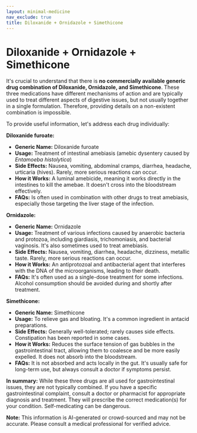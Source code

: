 ```yaml
---
layout: minimal-medicine
nav_exclude: true
title: Diloxanide + Ornidazole + Simethicone
---
```


# Diloxanide + Ornidazole + Simethicone

It's crucial to understand that there is **no commercially available generic drug combination of Diloxanide, Ornidazole, and Simethicone**.  These three medications have different mechanisms of action and are typically used to treat different aspects of digestive issues, but not usually together in a single formulation.  Therefore, providing details on a non-existent combination is impossible.

To provide useful information, let's address each drug individually:

**Diloxanide furoate:**

* **Generic Name:** Diloxanide furoate
* **Usage:** Treatment of intestinal amebiasis (amebic dysentery caused by *Entamoeba histolytica*)
* **Side Effects:** Nausea, vomiting, abdominal cramps, diarrhea, headache, urticaria (hives).  Rarely, more serious reactions can occur.
* **How it Works:**  A luminal amebicide, meaning it works directly in the intestines to kill the amebae.  It doesn't cross into the bloodstream effectively.
* **FAQs:**  Is often used in combination with other drugs to treat amebiasis, especially those targeting the liver stage of the infection.


**Ornidazole:**

* **Generic Name:** Ornidazole
* **Usage:** Treatment of various infections caused by anaerobic bacteria and protozoa, including giardiasis, trichomoniasis, and bacterial vaginosis.  It's also sometimes used to treat amebiasis.
* **Side Effects:** Nausea, vomiting, diarrhea, headache, dizziness, metallic taste.  Rarely, more serious reactions can occur.
* **How it Works:**  An antiprotozoal and antibacterial agent that interferes with the DNA of the microorganisms, leading to their death.
* **FAQs:**  It's often used as a single-dose treatment for some infections.  Alcohol consumption should be avoided during and shortly after treatment.


**Simethicone:**

* **Generic Name:** Simethicone
* **Usage:** To relieve gas and bloating.  It's a common ingredient in antacid preparations.
* **Side Effects:** Generally well-tolerated; rarely causes side effects.  Constipation has been reported in some cases.
* **How it Works:**  Reduces the surface tension of gas bubbles in the gastrointestinal tract, allowing them to coalesce and be more easily expelled.  It does not absorb into the bloodstream.
* **FAQs:**  It is not absorbed and acts locally in the gut.  It's usually safe for long-term use, but always consult a doctor if symptoms persist.


**In summary:** While these three drugs are all used for gastrointestinal issues, they are not typically combined. If you have a specific gastrointestinal complaint, consult a doctor or pharmacist for appropriate diagnosis and treatment.  They will prescribe the correct medication(s) for your condition.  Self-medicating can be dangerous.


**Note:** This information is AI-generated or crowd-sourced and may not be accurate. Please consult a medical professional for verified advice.